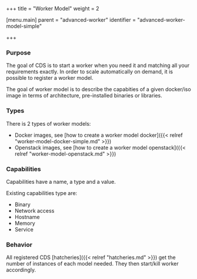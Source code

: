 +++
title = "Worker Model"
weight = 2

[menu.main]
parent = "advanced-worker"
identifier = "advanced-worker-model-simple"

+++

### Purpose

The goal of CDS is to start a worker when you need it and matching all your requirements exactly.
In order to scale automatically on demand, it is possible to register a worker model.

The goal of worker model is to describe the capabities of a given docker/iso image in terms of architecture, pre-installed binaries or libraries.

### Types

There is 2 types of worker models:

 * Docker images, see [how to create a worker model docker]({{< relref "worker-model-docker-simple.md" >}})
 * Openstack images, see [how to create a worker model openstack]({{< relref "worker-model-openstack.md" >}})

### Capabilities

Capabilities have a name, a type and a value.

Existing capabilities type are:

 * Binary
 * Network access
 * Hostname
 * Memory
 * Service

### Behavior

All registered CDS [hatcheries]({{< relref "hatcheries.md" >}}) get the number of instances of each model needed. They then start/kill worker accordingly.    
